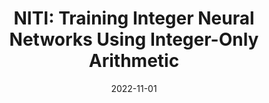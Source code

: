 ---
title: "NITI: Training Integer Neural Networks Using Integer-Only Arithmetic"
collection:  
permalink: https://ieeexplore.ieee.org/document/9321210
excerpt: '**M. Wang**, S. Rasoulinezhad, P. H. W. Leong, and H. K.-H. So'
date: 2022-11-01
venue: 'IEEE Transactions on Parallel and Distributed Systems'
paperurl: 'https://doi.org/10.1109/TPDS.2022.3149787'
#citation: 'Your Name, You. (2009). &quot;Paper Title Number 1.&quot; <i>Journal 1</i>. 1(1).'
---